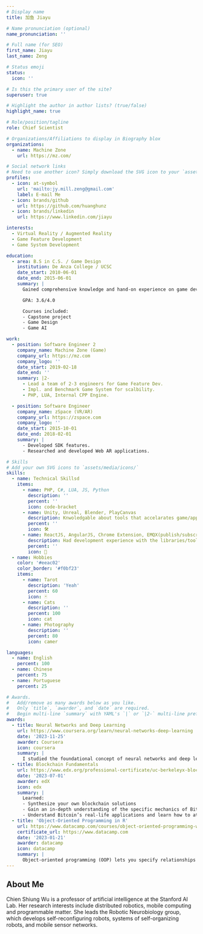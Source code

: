 ```yaml
---
# Display name
title: 加鱼 Jiayu

# Name pronunciation (optional)
name_pronunciation: ''

# Full name (for SEO)
first_name: Jiayu
last_name: Zeng

# Status emoji
status:
  icon: ''

# Is this the primary user of the site?
superuser: true

# Highlight the author in author lists? (true/false)
highlight_name: true

# Role/position/tagline
role: Chief Scientist

# Organizations/Affiliations to display in Biography blox
organizations:
  - name: Machine Zone
    url: https://mz.com/

# Social network links
# Need to use another icon? Simply download the SVG icon to your `assets/media/icons/` folder.
profiles:
  - icon: at-symbol
    url: 'mailto:jy.mill.zeng@gmail.com'
    label: E-mail Me
  - icon: brands/github
    url: https://github.com/huanghunz
  - icon: brands/linkedin
    url: https://www.linkedin.com/jiayu

interests:
  - Virtual Reality / Augmented Reality
  - Game Feature Development
  - Game System Development

education:
  - area: B.S in C.S. / Game Design
    institution: De Anza College / UCSC
    date_start: 2010-06-01
    date_end: 2015-06-01
    summary: |
      Gained comprehensive knowledge and hand-on experience on game development: design, programming, 2d/3d animation, audio, and publish. Explored game tools including Unity, Unreal, Game Maker, varied Javascript libraries/game engines. 

      GPA: 3.6/4.0

      Courses included:
      - Capstone project
      - Game Design
      - Game AI

work:
  - position: Software Engineer 2
    company_name: Machine Zone (Game)
    company_url: https://mz.com
    company_logo: ''
    date_start: 2019-02-18
    date_end: ''
    summary: |2-
      - Lead a team of 2-3 engineers for Game Feature Dev.
      - Impl. and Benchmark Game System for scalbility.
      - PHP, LUA, Internal CPP Engine. 

  - position: Software Engineer
    company_name: zSpace (VR/AR)
    company_url: https://zspace.com
    company_logo: ''
    date_start: 2015-10-01
    date_end: 2018-02-01
    summary: |
      - Developed SDK features.
      - Researched and developed Web AR applications.

# Skills
# Add your own SVG icons to `assets/media/icons/`
skills:
  - name: Technical Skillsd
    items:
      - name: PHP, C#, LUA, JS, Python
        description: ''
        percent: ''
        icon: code-bracket
      - name: Unity, Unreal, Blender, PlayCanvas
        description: Knwoledgable about tools that accelarates game/app development
        percent: ''
        icon: 🛠️
      - name: ReactJS, AngularJS, Chrome Extension, EMQX(publish/subscription system)
        description: Had development experience with the libraries/tools/systems
        percent: ''
        icon: 🔧
  - name: Hobbies
    color: '#eeac02'
    color_border: '#f0bf23'
    items:
      - name: Tarot
        description: 'Yeah'
        percent: 60
        icon: 🃏
      - name: Cats
        description: ''
        percent: 100
        icon: cat
      - name: Photography
        description: ''
        percent: 80
        icon: camer

languages:
  - name: English
    percent: 100
  - name: Chinese
    percent: 75
  - name: Portuguese
    percent: 25

# Awards.
#   Add/remove as many awards below as you like.
#   Only `title`, `awarder`, and `date` are required.
#   Begin multi-line `summary` with YAML's `|` or `|2-` multi-line prefix and indent 2 spaces below.
awards:
  - title: Neural Networks and Deep Learning
    url: https://www.coursera.org/learn/neural-networks-deep-learning
    date: '2023-11-25'
    awarder: Coursera
    icon: coursera
    summary: |
      I studied the foundational concept of neural networks and deep learning. By the end, I was familiar with the significant technological trends driving the rise of deep learning; build, train, and apply fully connected deep neural networks; implement efficient (vectorized) neural networks; identify key parameters in a neural network’s architecture; and apply deep learning to your own applications.
  - title: Blockchain Fundamentals
    url: https://www.edx.org/professional-certificate/uc-berkeleyx-blockchain-fundamentals
    date: '2023-07-01'
    awarder: edX
    icon: edx
    summary: |
      Learned:
      - Synthesize your own blockchain solutions
      - Gain an in-depth understanding of the specific mechanics of Bitcoin
      - Understand Bitcoin’s real-life applications and learn how to attack and destroy Bitcoin, Ethereum, smart contracts and Dapps, and alternatives to Bitcoin’s Proof-of-Work consensus algorithm
  - title: 'Object-Oriented Programming in R'
    url: https://www.datacamp.com/courses/object-oriented-programming-with-s3-and-r6-in-r
    certificate_url: https://www.datacamp.com
    date: '2023-01-21'
    awarder: datacamp
    icon: datacamp
    summary: |
      Object-oriented programming (OOP) lets you specify relationships between functions and the objects that they can act on, helping you manage complexity in your code. This is an intermediate level course, providing an introduction to OOP, using the S3 and R6 systems. S3 is a great day-to-day R programming tool that simplifies some of the functions that you write. R6 is especially useful for industry-specific analyses, working with web APIs, and building GUIs.
---
```


## About Me

Chien Shiung Wu is a professor of artificial intelligence at the Stanford AI Lab. Her research interests include distributed robotics, mobile computing and programmable matter. She leads the Robotic Neurobiology group, which develops self-reconfiguring robots, systems of self-organizing robots, and mobile sensor networks.
